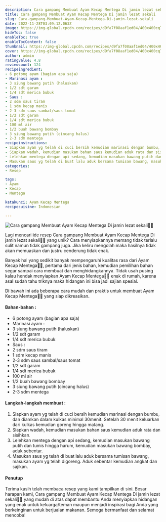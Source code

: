 ```yaml
---
description: Cara gampang Membuat Ayam Kecap Mentega Di jamin lezat sekali"
title: Cara gampang Membuat Ayam Kecap Mentega Di jamin lezat sekali
slug: Cara-gampang-Membuat-Ayam-Kecap-Mentega-Di-jamin-lezat-sekali
date: 2022-11-28T03:09:12.063Z
image: https://img-global.cpcdn.com/recipes/d9fa7f08aaf1ed04/400x400cq70/photo.jpg
hideToc: false
enableToc: true
enableTocContent: false
thumbnail: https://img-global.cpcdn.com/recipes/d9fa7f08aaf1ed04/400x400cq70/photo.jpg
cover: https://img-global.cpcdn.com/recipes/d9fa7f08aaf1ed04/400x400cq70/photo.jpg
author: admin
ratingvalue: 4.8
reviewcount: 124
recipeingredient:
- 6 potong ayam (bagian apa saja)
- Marinasi ayam :
- 3 siung bawang putih (haluskan)
- 1/2 sdt garam
- 1/4 sdt merica bubuk
- Saus :
- 2 sdm saus tiram
- 1 sdm kecap manis
- 2-3 sdm saus sambal/saus tomat
- 1/2 sdt garam
- 1/4 sdt merica bubuk
- 100 ml air
- 1/2 buah bawang bombay
- 3 siung bawang putih (cincang halus)
- 2-3 sdm mentega
recipeinstructions:
- Siapkan ayam yg telah di cuci bersih kemudian marinasi dengan bumbu, dan diamkan dalam kulkas minimal 30menit. Setelah 30 menit keluarkan dari kulkas kemudian goreng hingga matang.
- Siapkan wadah, kemudian masukan bahan saus kemudian aduk rata dan sisihkan.
- Lelehkan mentega dengan api sedang, kemudian masukan bawang putih dan tumis hingga harum, kemudian masukan bawang bombay, aduk sebentar.
- Masukan saus yg telah di buat lalu aduk bersama tumisan bawang, masukan ayam yg telah digoreng. Aduk sebentar kemudian angkat dan sajikan.
categories:
- Resep

tags:
- Ayam
- Kecap
- Mentega

katakunci: Ayam Kecap Mentega
recipecuisine: Indonesian

---
```


![Cara gampang Membuat Ayam Kecap Mentega Di jamin lezat sekali👩‍🍳](https://img-global.cpcdn.com/recipes/d9fa7f08aaf1ed04/400x400cq70/photo.jpg)

Lagi mencari ide resep Cara gampang Membuat Ayam Kecap Mentega Di jamin lezat sekali👩‍🍳 yang unik? Cara menyiapkannya memang tidak terlalu sulit namun tidak gampang juga. Jika keliru mengolah maka hasilnya tidak akan memuaskan dan justru cenderung tidak enak.

Banyak hal yang sedikit banyak mempengaruhi kualitas rasa dari Ayam Kecap Mentega👩‍🍳, pertama dari jenis bahan, kemudian pemilihan bahan segar sampai cara membuat dan menghidangkannya. Tidak usah pusing kalau hendak menyiapkan Ayam Kecap Mentega👩‍🍳 enak di rumah, karena asal sudah tahu triknya maka hidangan ini bisa jadi sajian spesial.

Di bawah ini ada beberapa cara mudah dan praktis untuk membuat Ayam Kecap Mentega👩‍🍳 yang siap dikreasikan.

<!--inarticleads1-->

#### Bahan-bahan :

- 6 potong ayam (bagian apa saja)
- Marinasi ayam :
- 3 siung bawang putih (haluskan)
- 1/2 sdt garam
- 1/4 sdt merica bubuk
- Saus :
- 2 sdm saus tiram
- 1 sdm kecap manis
- 2-3 sdm saus sambal/saus tomat
- 1/2 sdt garam
- 1/4 sdt merica bubuk
- 100 ml air
- 1/2 buah bawang bombay
- 3 siung bawang putih (cincang halus)
- 2-3 sdm mentega

<!--inarticleads2-->

#### Langkah-langkah membuat :

1. Siapkan ayam yg telah di cuci bersih kemudian marinasi dengan bumbu, dan diamkan dalam kulkas minimal 30menit. Setelah 30 menit keluarkan dari kulkas kemudian goreng hingga matang.
1. Siapkan wadah, kemudian masukan bahan saus kemudian aduk rata dan sisihkan.
1. Lelehkan mentega dengan api sedang, kemudian masukan bawang putih dan tumis hingga harum, kemudian masukan bawang bombay, aduk sebentar.
1. Masukan saus yg telah di buat lalu aduk bersama tumisan bawang, masukan ayam yg telah digoreng. Aduk sebentar kemudian angkat dan sajikan.

#### Penutup

Terima kasih telah membaca resep yang kami tampilkan di sini. Besar harapan kami, Cara gampang Membuat Ayam Kecap Mentega Di jamin lezat sekali👩‍🍳 yang mudah di atas dapat membantu Anda menyiapkan hidangan yang enak untuk keluarga/teman maupun menjadi inspirasi bagi Anda yang berkeinginan untuk berjualan makanan. Semoga bermanfaat dan selamat mencoba!